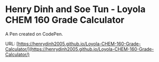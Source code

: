 # Henry Dinh and Soe  Tun - Loyola CHEM 160 Grade Calculator

A Pen created on CodePen.

URL: [https://henrydinh2005.github.io/Loyola-CHEM-160-Grade-Calculator/](https://henrydinh2005.github.io/Loyola-CHEM-160-Grade-Calculator/)

